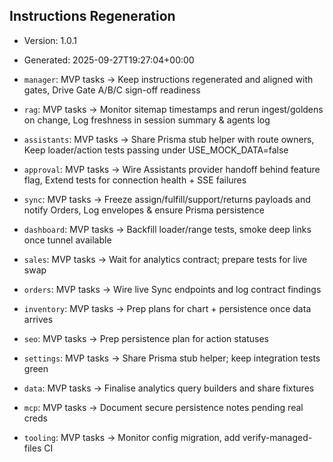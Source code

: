 ## Instructions Regeneration

- Version: 1.0.1
- Generated: 2025-09-27T19:27:04+00:00

- `manager`: MVP tasks → Keep instructions regenerated and aligned with gates, Drive Gate A/B/C sign-off readiness
- `rag`: MVP tasks → Monitor sitemap timestamps and rerun ingest/goldens on change, Log freshness in session summary & agents log
- `assistants`: MVP tasks → Share Prisma stub helper with route owners, Keep loader/action tests passing under USE_MOCK_DATA=false
- `approval`: MVP tasks → Wire Assistants provider handoff behind feature flag, Extend tests for connection health + SSE failures
- `sync`: MVP tasks → Freeze assign/fulfill/support/returns payloads and notify Orders, Log envelopes & ensure Prisma persistence
- `dashboard`: MVP tasks → Backfill loader/range tests, smoke deep links once tunnel available
- `sales`: MVP tasks → Wait for analytics contract; prepare tests for live swap
- `orders`: MVP tasks → Wire live Sync endpoints and log contract findings
- `inventory`: MVP tasks → Prep plans for chart + persistence once data arrives
- `seo`: MVP tasks → Prep persistence plan for action statuses
- `settings`: MVP tasks → Share Prisma stub helper; keep integration tests green
- `data`: MVP tasks → Finalise analytics query builders and share fixtures
- `mcp`: MVP tasks → Document secure persistence notes pending real creds
- `tooling`: MVP tasks → Monitor config migration, add verify-managed-files CI
